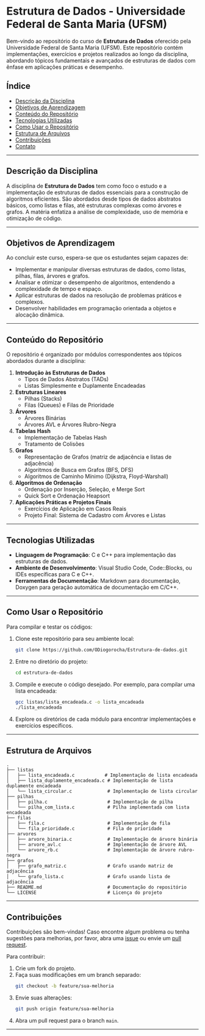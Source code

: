 # Estrutura de Dados - Universidade Federal de Santa Maria (UFSM)

Bem-vindo ao repositório do curso de **Estrutura de Dados** oferecido pela Universidade Federal de Santa Maria (UFSM). Este repositório contém implementações, exercícios e projetos realizados ao longo da disciplina, abordando tópicos fundamentais e avançados de estruturas de dados com ênfase em aplicações práticas e desempenho.

## Índice

- [Descrição da Disciplina](#descrição-da-disciplina)
- [Objetivos de Aprendizagem](#objetivos-de-aprendizagem)
- [Conteúdo do Repositório](#conteúdo-do-repositório)
- [Tecnologias Utilizadas](#tecnologias-utilizadas)
- [Como Usar o Repositório](#como-usar-o-repositório)
- [Estrutura de Arquivos](#estrutura-de-arquivos)
- [Contribuições](#contribuições)
- [Contato](#contato)

---

## Descrição da Disciplina

A disciplina de **Estrutura de Dados** tem como foco o estudo e a implementação de estruturas de dados essenciais para a construção de algoritmos eficientes. São abordados desde tipos de dados abstratos básicos, como listas e filas, até estruturas complexas como árvores e grafos. A matéria enfatiza a análise de complexidade, uso de memória e otimização de código.

---

## Objetivos de Aprendizagem

Ao concluir este curso, espera-se que os estudantes sejam capazes de:

- Implementar e manipular diversas estruturas de dados, como listas, pilhas, filas, árvores e grafos.
- Analisar e otimizar o desempenho de algoritmos, entendendo a complexidade de tempo e espaço.
- Aplicar estruturas de dados na resolução de problemas práticos e complexos.
- Desenvolver habilidades em programação orientada a objetos e alocação dinâmica.

---

## Conteúdo do Repositório

O repositório é organizado por módulos correspondentes aos tópicos abordados durante a disciplina:

1. **Introdução às Estruturas de Dados**
   - Tipos de Dados Abstratos (TADs)
   - Listas Simplesmente e Duplamente Encadeadas
2. **Estruturas Lineares**
   - Pilhas (Stacks)
   - Filas (Queues) e Filas de Prioridade
3. **Árvores**
   - Árvores Binárias
   - Árvores AVL e Árvores Rubro-Negra
4. **Tabelas Hash**
   - Implementação de Tabelas Hash
   - Tratamento de Colisões
5. **Grafos**
   - Representação de Grafos (matriz de adjacência e listas de adjacência)
   - Algoritmos de Busca em Grafos (BFS, DFS)
   - Algoritmos de Caminho Mínimo (Dijkstra, Floyd-Warshall)
6. **Algoritmos de Ordenação**
   - Ordenação por Inserção, Seleção, e Merge Sort
   - Quick Sort e Ordenação Heapsort
7. **Aplicações Práticas e Projetos Finais**
   - Exercícios de Aplicação em Casos Reais
   - Projeto Final: Sistema de Cadastro com Árvores e Listas

---

## Tecnologias Utilizadas

- **Linguagem de Programação**: C e C++ para implementação das estruturas de dados.
- **Ambiente de Desenvolvimento**: Visual Studio Code, Code::Blocks, ou IDEs específicas para C e C++.
- **Ferramentas de Documentação**: Markdown para documentação, Doxygen para geração automática de documentação em C/C++.

---

## Como Usar o Repositório

Para compilar e testar os códigos:

1. Clone este repositório para seu ambiente local:
    ```bash
    git clone https://github.com/ODiogorocha/Estrutura-de-dados.git
    ```
2. Entre no diretório do projeto:
    ```bash
    cd estrutura-de-dados
    ```
3. Compile e execute o código desejado. Por exemplo, para compilar uma lista encadeada:
    ```bash
    gcc listas/lista_encadeada.c -o lista_encadeada
    ./lista_encadeada
    ```
4. Explore os diretórios de cada módulo para encontrar implementações e exercícios específicos.

---

## Estrutura de Arquivos

```plaintext
.
├── listas
│   ├── lista_encadeada.c           # Implementação de lista encadeada
│   ├── lista_duplamente_encadeada.c # Implementação de lista duplamente encadeada
│   └── lista_circular.c             # Implementação de lista circular
├── pilhas
│   ├── pilha.c                      # Implementação de pilha
│   └── pilha_com_lista.c            # Pilha implementada com lista encadeada
├── filas
│   ├── fila.c                       # Implementação de fila
│   └── fila_prioridade.c            # Fila de prioridade
├── arvores
│   ├── arvore_binaria.c             # Implementação de árvore binária
│   ├── arvore_avl.c                 # Implementação de árvore AVL
│   └── arvore_rb.c                  # Implementação de árvore rubro-negra
├── grafos
│   ├── grafo_matriz.c               # Grafo usando matriz de adjacência
│   └── grafo_lista.c                # Grafo usando lista de adjacência
├── README.md                        # Documentação do repositório
└── LICENSE                          # Licença do projeto
```

---

## Contribuições

Contribuições são bem-vindas! Caso encontre algum problema ou tenha sugestões para melhorias, por favor, abra uma [issue](https://github.com/seu-usuario/estrutura-de-dados/issues) ou envie um [pull request](https://github.com/seu-usuario/estrutura-de-dados/pulls).

Para contribuir:

1. Crie um fork do projeto.
2. Faça suas modificações em um branch separado:
   ```bash
   git checkout -b feature/sua-melhoria
   ```
3. Envie suas alterações:
   ```bash
   git push origin feature/sua-melhoria
   ```
4. Abra um pull request para o branch `main`.

---


